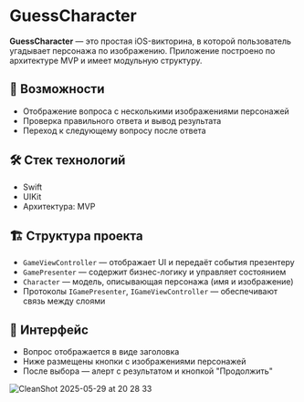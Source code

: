 # GuessCharacter

**GuessCharacter** — это простая iOS-викторина, в которой пользователь угадывает персонажа по изображению. Приложение построено по архитектуре MVP и имеет модульную структуру.

## 🧩 Возможности

- Отображение вопроса с несколькими изображениями персонажей
- Проверка правильного ответа и вывод результата
- Переход к следующему вопросу после ответа

## 🛠 Стек технологий

- Swift
- UIKit
- Архитектура: MVP

## 🏗 Структура проекта

- `GameViewController` — отображает UI и передаёт события презентеру
- `GamePresenter` — содержит бизнес-логику и управляет состоянием
- `Character` — модель, описывающая персонажа (имя и изображение)
- Протоколы `IGamePresenter`, `IGameViewController` — обеспечивают связь между слоями

## 📱 Интерфейс

- Вопрос отображается в виде заголовка
- Ниже размещены кнопки с изображениями персонажей
- После выбора — алерт с результатом и кнопкой "Продолжить"

![CleanShot 2025-05-29 at 20 28 33](https://github.com/user-attachments/assets/15ad9a45-feb1-40d5-b824-b8388949a3a8)
